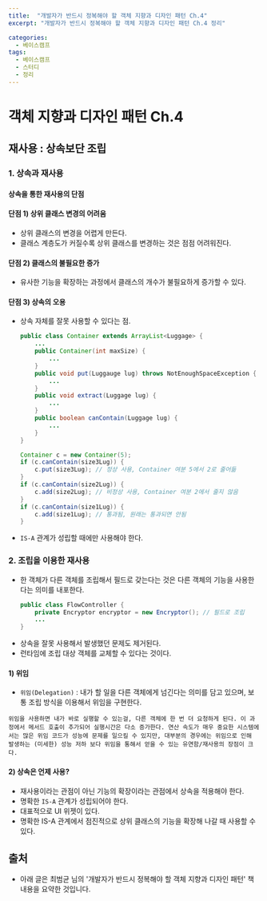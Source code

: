 ```yaml
---
title:  "개발자가 반드시 정복해야 할 객체 지향과 디자인 패턴 Ch.4"
excerpt: "개발자가 반드시 정복해야 할 객체 지향과 디자인 패턴 Ch.4 정리"

categories:
  - 베이스캠프
tags:
  - 베이스캠프
  - 스터디
  - 정리
---
```

# 객체 지향과 디자인 패턴 Ch.4

## 재사용 : 상속보단 조립

### 1. 상속과 재사용

#### 상속을 통한 재사용의 단점
#### 단점 1) 상위 클래스 변경의 어려움
* 상위 클래스의 변경을 어렵게 만든다.
* 클래스 계층도가 커질수록 상위 클래스를 변경하는 것은 점점 어려워진다.
#### 단점 2) 클래스의 불필요한 증가
* 유사한 기능을 확장하는 과정에서 클래스의 개수가 불필요하게 증가할 수 있다.
#### 단점 3) 상속의 오용
* 상속 자체를 잘못 사용할 수 있다는 점.
  ```Java
  public class Container extends ArrayList<Luggage> {
      ...
      public Container(int maxSize) {
          ...
      }
      public void put(Luggauge lug) throws NotEnoughSpaceException {
          ...
      }
      public void extract(Luggage lug) {
          ...
      }
      public boolean canContain(Luggage lug) {
          ...
      }
  }

  Container c = new Container(5);
  if (c.canContain(size3Lug)) {
      c.put(size3Lug); // 정상 사용, Container 여분 5에서 2로 줄어듦
  }
  if (c.canContain(size2Lug)) {
      c.add(size2Lug); // 비정상 사용, Container 여분 2에서 줄지 않음
  }
  if (c.canContain(size1Lug)) {
      c.add(size1Lug); // 통과됨, 원래는 통과되면 안됨
  }
  ```
* `IS-A` 관계가 성립할 때에만 사용해야 한다.

### 2. 조립을 이용한 재사용
* 한 객체가 다른 객체를 조립해서 필드로 갖는다는 것은 다른 객체의 기능을 사용한다는 의미를 내포한다.
  ```Java
  public class FlowController {
      private Encryptor encryptor = new Encryptor(); // 필드로 조립
      ...
  }
  ```
* 상속을 잘못 사용해서 발생했던 문제도 제거된다.
* 런타임에 조립 대상 객체를 교체할 수 있다는 것이다.

#### 1) 위임
* `위임(Delegation)` : 내가 할 일을 다른 객체에게 넘긴다는 의미를 담고 있으며, 보통 조립 방식을 이용해서 위임을 구현한다.
```
위임을 사용하면 내가 바로 실행할 수 있는걸, 다른 객체에 한 번 더 요청하게 된다. 이 과정에서 메서드 호출이 추가되어 실행시간은 다소 증가한다. 연산 속도가 매우 중요한 시스템에서는 많은 위임 코드가 성능에 문제를 일으킬 수 있지만, 대부분의 경우에는 위임으로 인해 발생하는 (미세한) 성능 저하 보다 위임을 통해서 얻을 수 있는 유연함/재사용의 장점이 크다.
```
#### 2) 상속은 언제 사용?
* 재사용이라는 관점이 아닌 기능의 확장이라는 관점에서 상속을 적용해야 한다.
* 명확한 `IS-A` 관계가 성립되어야 한다.
* 대표적으로 UI 위젯이 있다.
* 명확한 IS-A 관계에서 점진적으로 상위 클래스의 기능을 확장해 나갈 때 사용할 수 있다.

## 출처
- 아래 글은 최범균 님의 '개발자가 반드시 정복해야 할 객체 지향과 디자인 패턴' 책 내용을 요약한 것입니다.
